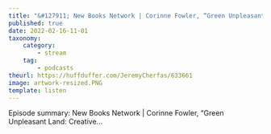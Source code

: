 ```yaml
---
title: "&#127911; New Books Network | Corinne Fowler, “Green Unpleasant Land: Creative…"
published: true
date: 2022-02-16-11-01
taxonomy:
    category:
        - stream
    tag:
        - podcasts
theurl: https://huffduffer.com/JeremyCherfas/633661
image: artwork-resized.PNG
template: listen
---
```


Episode summary: New Books Network | Corinne Fowler, “Green Unpleasant Land: Creative…
